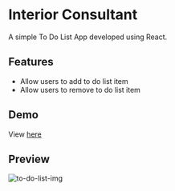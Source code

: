 <h1>Interior Consultant</h1>
<p>A simple To Do List App developed using React.</p>

<h2>Features</h2>
<ul>
   <li>Allow users to add to do list item</li>
   <li>Allow users to remove to do list item</li>
</ul>

<h2>Demo</h2>
View <a href="">here</a>

<h2>Preview</h2>
<img src="" alt="to-do-list-img">
